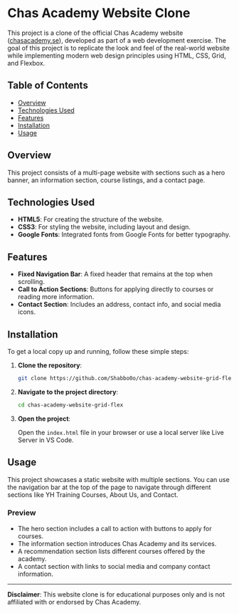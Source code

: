 # Chas Academy Website Clone

This project is a clone of the official Chas Academy website ([chasacademy.se](https://chasacademy.se)), developed as part of a web development exercise. The goal of this project is to replicate the look and feel of the real-world website while implementing modern web design principles using HTML, CSS, Grid, and Flexbox.

## Table of Contents

- [Overview](#overview)
- [Technologies Used](#technologies-used)
- [Features](#features)
- [Installation](#installation)
- [Usage](#usage)

## Overview

This project consists of a multi-page website with sections such as a hero banner, an information section, course listings, and a contact page.

## Technologies Used

- **HTML5**: For creating the structure of the website.
- **CSS3**: For styling the website, including layout and design.
- **Google Fonts**: Integrated fonts from Google Fonts for better typography.

## Features

- **Fixed Navigation Bar**: A fixed header that remains at the top when scrolling.
- **Call to Action Sections**: Buttons for applying directly to courses or reading more information.
- **Contact Section**: Includes an address, contact info, and social media icons.

## Installation

To get a local copy up and running, follow these simple steps:

1. **Clone the repository**:

    ```bash
    git clone https://github.com/Shabbo0o/chas-academy-website-grid-flex.git
    ```

2. **Navigate to the project directory**:

    ```bash
    cd chas-academy-website-grid-flex
    ```

3. **Open the project**:

    Open the `index.html` file in your browser or use a local server like Live Server in VS Code.

## Usage

This project showcases a static website with multiple sections. You can use the navigation bar at the top of the page to navigate through different sections like YH Training Courses, About Us, and Contact.

### Preview

- The hero section includes a call to action with buttons to apply for courses.
- The information section introduces Chas Academy and its services.
- A recommendation section lists different courses offered by the academy.
- A contact section with links to social media and company contact information.

---

**Disclaimer**: This website clone is for educational purposes only and is not affiliated with or endorsed by Chas Academy.
